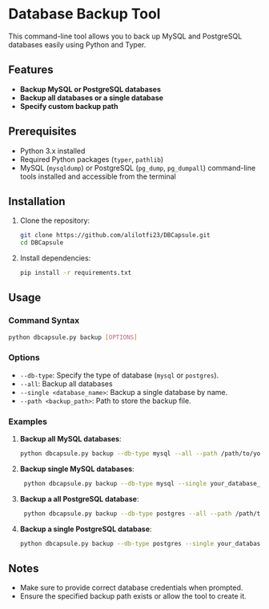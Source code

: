 
# Database Backup Tool

This command-line tool allows you to back up MySQL and PostgreSQL databases easily using Python and Typer.

## Features

- **Backup MySQL or PostgreSQL databases**
- **Backup all databases or a single database**
- **Specify custom backup path**

## Prerequisites

- Python 3.x installed
- Required Python packages (`typer`, `pathlib`)
- MySQL (`mysqldump`) or PostgreSQL (`pg_dump`, `pg_dumpall`) command-line tools installed and accessible from the terminal

## Installation

1. Clone the repository:

   ```bash
   git clone https://github.com/alilotfi23/DBCapsule.git
   cd DBCapsule
   ```

2. Install dependencies:

   ```bash
   pip install -r requirements.txt
   ```

## Usage

### Command Syntax

```bash
python dbcapsule.py backup [OPTIONS]
```

### Options

- `--db-type`: Specify the type of database (`mysql` or `postgres`).
- `--all`: Backup all databases
- `--single <database_name>`: Backup a single database by name.
- `--path <backup_path>`: Path to store the backup file.

### Examples

1. **Backup all MySQL databases**:

   ```bash
   python dbcapsule.py backup --db-type mysql --all --path /path/to/your/backup/folder
   ```

2. **Backup single MySQL databases**:

   ```bash
    python dbcapsule.py backup --db-type mysql --single your_database_name --path /path/to/your/backup/folder
   ```

3. **Backup a all PostgreSQL database**:

   ```bash
    python dbcapsule.py backup --db-type postgres --all --path /path/to/your/backup/folder
   ```
4. **Backup a single PostgreSQL database**:

   ```bash
   python dbcapsule.py backup --db-type postgres --single your_database_name --path /path/to/your/backup/folder
   ```

## Notes

- Make sure to provide correct database credentials when prompted.
- Ensure the specified backup path exists or allow the tool to create it.
